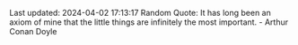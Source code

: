 Last updated: 2024-04-02 17:13:17
Random Quote: It has long been an axiom of mine that the little things are infinitely the most important. - Arthur Conan Doyle